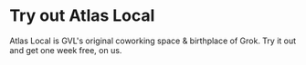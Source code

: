 # Try out Atlas Local

Atlas Local is GVL's original coworking space & birthplace of Grok. Try it out and get one week free, on us.
